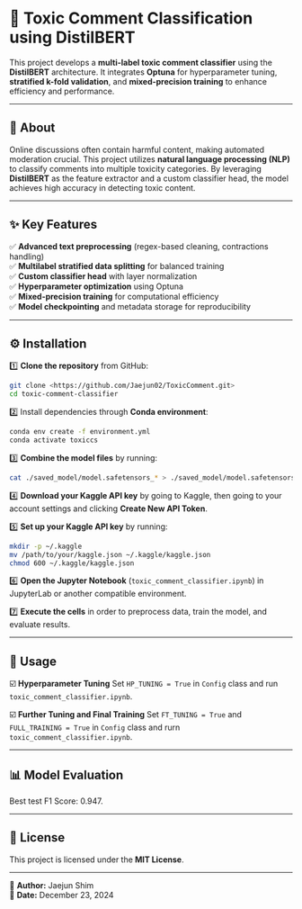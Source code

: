 # 📢 Toxic Comment Classification using DistilBERT

This project develops a **multi-label toxic comment classifier** using the **DistilBERT** architecture. It integrates **Optuna** for hyperparameter tuning, **stratified k-fold validation**, and **mixed-precision training** to enhance efficiency and performance.

---
## 🧐 About
Online discussions often contain harmful content, making automated moderation crucial. This project utilizes **natural language processing (NLP)** to classify comments into multiple toxicity categories. By leveraging **DistilBERT** as the feature extractor and a custom classifier head, the model achieves high accuracy in detecting toxic content.

---
## ✨ Key Features
✅ **Advanced text preprocessing** (regex-based cleaning, contractions handling)  
✅ **Multilabel stratified data splitting** for balanced training  
✅ **Custom classifier head** with layer normalization  
✅ **Hyperparameter optimization** using Optuna  
✅ **Mixed-precision training** for computational efficiency  
✅ **Model checkpointing** and metadata storage for reproducibility  

---
## ⚙️ Installation
1️⃣ **Clone the repository** from GitHub:
```bash
git clone <https://github.com/Jaejun02/ToxicComment.git>
cd toxic-comment-classifier
```
2️⃣ Install dependencies through **Conda environment**:
```bash
conda env create -f environment.yml
conda activate toxiccs
```
3️⃣ **Combine the model files** by running:
```bash
cat ./saved_model/model.safetensors_* > ./saved_model/model.safetensors
```
4️⃣ **Download your Kaggle API key** by going to Kaggle, then going to your account settings and clicking **Create New API Token**.

5️⃣ **Set up your Kaggle API key** by running:
```bash
mkdir -p ~/.kaggle
mv /path/to/your/kaggle.json ~/.kaggle/kaggle.json
chmod 600 ~/.kaggle/kaggle.json
```

6️⃣ **Open the Jupyter Notebook** (`toxic_comment_classifier.ipynb`) in JupyterLab or another compatible environment.

7️⃣ **Execute the cells** in order to preprocess data, train the model, and evaluate results.


---
## 🚀 Usage
☑️ **Hyperparameter Tuning**
Set `HP_TUNING = True` in `Config` class and run `toxic_comment_classifier.ipynb`.

☑️ **Further Tuning and Final Training**
Set `FT_TUNING = True` and `FULL_TRAINING = True` in `Config` class and rurn `toxic_comment_classifier.ipynb`.


---
## 📊 Model Evaluation
Best test F1 Score: 0.947.

---
## 📜 License
This project is licensed under the **MIT License**.

---
📌 **Author:** Jaejun Shim  
📆 **Date:** December 23, 2024